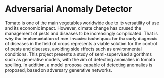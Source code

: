 # Adversarial Anomaly Detector
Tomato is one of the main vegetables worldwide due to its versatility of use and its economic impact. However, climate change has caused the management of pests and diseases to be increasingly complicated. That is why the implementation of non-invasive techniques for the early diagnosis of diseases in the field of crops represents a viable solution for the control of pests and diseases, avoiding side effects such as environmental conditions. This project presents a study of semi-supervised algorithms such as generative models, with the aim of detecting anomalies in tomato spelling. In addition, a model proposal capable of detecting anomalies is proposed, based on adversary generative networks.

